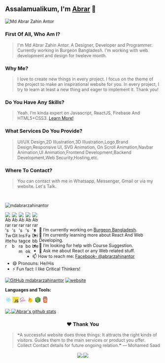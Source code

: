 ## Assalamualikum, I'm [Abrar](https://antor.netlify.app) 👋


<img align="center" src="https://firebasestorage.googleapis.com/v0/b/react-chat-app-2887b.appspot.com/o/chat-images%2FProfile%20banner%20-%201.png?alt=media&token=b148c079-5f5b-4fc0-b9b0-313e9577ae0f" alt="Md Abrar Zahin Antor"  /> 

### First Of All, Who Am I?

> I'm Md Abrar Zahin Antor. A Designer, Developer and Programmer. Currently working in Burgeon Bangladesh. I'm working with web development and design for tweleve month.

### Why Me?

>I love to create new things in every project. I focus on the theme of the project to make an inspirational website for you. In every project, I try to learn at least a new thing and eager to implement it. Thank you!

### Do You Have Any Skills?

> Yeah. I'm kinda expert on Javascript, ReactJS, Firebase And HTML5+CSS3. <a
      href="https://antor.netlify.app/#about"
      >Learn More!</a>
      
### What Services Do You Provide?
>UI/UX Design,2D Illustration,3D Illustration,Logo,Brand Design,Responsive UI, SVG Animation, On Scroll Animation,Navbar Animation,UI Animation,Frontend Development,Backend Development,Web Security,Hosting,etc.

### Where To Contact?

> You can contact with me in Whatsapp, Messenger, Gmail or via my website. Let's Talk.

<br/>

<p align="left"> <img src="https://komarev.com/ghpvc/?username=mdabrarzahinantor&label=Views&color=green&style=plastic" alt="mdabrarzahinantor" /> </p>

<a href="https://twitter.com/ZahinAntor">
  <img align="left" alt="Abrar's Twitter" width="22px" src="https://cdn.jsdelivr.net/npm/simple-icons@v3/icons/twitter.svg" />
</a>

<a href="https://github.com/mdabrarzahinantor">
  <img align="left" alt="Abrar's Github" width="22px" src="https://cdn.jsdelivr.net/npm/simple-icons@v3/icons/github.svg" />
</a>

<a href="https://www.instagram.com/mdabrarzahinantor/">
  <img align="left" alt="Abrar's Instagram" width="22px" src="https://cdn.jsdelivr.net/npm/simple-icons@v3/icons/instagram.svg" />
</a>
<a href="https://www.facebook.com/mdabrarzahinantor/abrarzahinantor">
  <img align="left" alt="Abrar's Facebook" width="22px" src="https://cdn.jsdelivr.net/npm/simple-icons@v3/icons/facebook.svg" />
</a>
<a href="https://dribbble.com/mdabrarzahinantor">
  <img align="left" alt="Abrar's Dribbble" width="22px" src="https://cdn.jsdelivr.net/npm/simple-icons@v3/icons/dribbble.svg" />
</a>

<br/>
<br/>



- 🔭 I’m currently working on [Burgeon Bangladesh](https://www.facebook.com/burgeonbangladesh).
- 🌱 I’m currently learning more about React And Web Developing.
- 🤔 I’m looking for help with Course Suggestion.
- 💬 Ask me about React or any Web related stuff.
- 📫 How to reach me: [Facebook- @abrarzahinantor](https://www.facebook.com/abrarzahinantor/)
- 😄 Pronouns: He/His
- ⚡ Fun fact: I  like Critical Thinkers!


[![GitHub mdabrarzahinantor](https://img.shields.io/github/followers/mdabrarzahinantor?label=follow&style=social)](https://github.com/mdabrarzahinantor)
[![website](https://img.shields.io/badge/AbrarPortfolio-antor.netlify.app-2648ff?style=flat-square&logo=google-chrome)](https://antor.netlify.app/)


**Languages and Tools:**  

<code><img height="20" src="https://raw.githubusercontent.com/github/explore/80688e429a7d4ef2fca1e82350fe8e3517d3494d/topics/react/react.png"></code>
<code><img height="20" src="https://raw.githubusercontent.com/github/explore/80688e429a7d4ef2fca1e82350fe8e3517d3494d/topics/javascript/javascript.png"></code>
<code><img height="20" src="https://raw.githubusercontent.com/github/explore/80688e429a7d4ef2fca1e82350fe8e3517d3494d/topics/sass/sass.png"></code>
<code><img height="20" src="https://raw.githubusercontent.com/github/explore/80688e429a7d4ef2fca1e82350fe8e3517d3494d/topics/firebase/firebase.png"></code>
<code><img height="20" src="https://raw.githubusercontent.com/github/explore/80688e429a7d4ef2fca1e82350fe8e3517d3494d/topics/nodejs/nodejs.png"></code>
<code><img height="20" src="https://raw.githubusercontent.com/github/explore/80688e429a7d4ef2fca1e82350fe8e3517d3494d/topics/html/html.png"></code>  

<a href="https://github.com/mdabrarzahinantor">
  <img align="center" src="https://github-readme-stats.vercel.app/api/top-langs/?username=mdabrarzahinantor&theme=light&hide_langs_below=1" />
</a>
<a href="https://github.com/mdabrarzahinantor">
 <img align="center" src="https://github-readme-stats.vercel.app/api?username=mdabrarzahinantor&show_icons=true&theme=light&line_height=27" alt="Abrar's github stats"/>
</a>


<div align="center">

### ❤️ Thank You

</div>

> ❝A successful website does three things:
It attracts the right kinds of visitors.
Guides them to the main services or product you offer.
Collect Contact details for future ongoing relation.❞
― Mohamed Saad

<div align="center">
<a href="https://github.com/mdabrarzahinantor/project-one-chat-web">
  <img align="center" src="https://github-readme-stats.vercel.app/api/pin/?username=mdabrarzahinantor&repo=project-one-chat-web&theme=light" />

</a>
<a href="https://github.com/mdabrarzahinantor/mdabrarzahinantor">
 <img align="center" src="https://github-readme-stats.vercel.app/api/pin/?username=mdabrarzahinantor&repo=mdabrarzahinantor&theme=light" />
</a></div>
